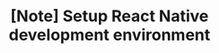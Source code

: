 ---
title: '[Note] Setup React Native development environment'
tags:
  - ReactNative
sidebar_position: 1
---